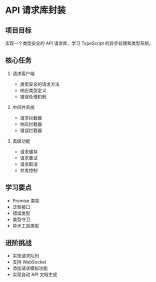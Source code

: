 # API 请求库封装

## 项目目标
实现一个类型安全的 API 请求库，学习 TypeScript 的异步处理和类型系统。

## 核心任务
1. 请求客户端
   - 类型安全的请求方法
   - 响应类型定义
   - 错误处理机制

2. 中间件系统
   - 请求拦截器
   - 响应拦截器
   - 错误拦截器

3. 高级功能
   - 请求缓存
   - 请求重试
   - 请求取消
   - 并发控制

## 学习要点
- Promise 类型
- 泛型接口
- 错误类型
- 类型守卫
- 异步工具类型

## 进阶挑战
- 实现请求队列
- 支持 WebSocket
- 添加请求模拟功能
- 实现自动 API 文档生成 